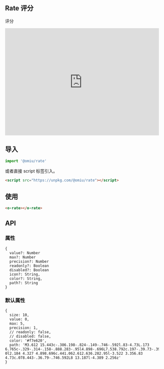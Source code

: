 ## Rate 评分

评分

<iframe height="351" style="width: 100%;" scrolling="no" title="OMIU Rate" src="https://codepen.io/omijs/embed/LYppwYG?height=351&theme-id=default&default-tab=html,result" frameborder="no" allowtransparency="true" allowfullscreen="true" loading="lazy">
  See the Pen <a href='https://codepen.io/omijs/pen/LYppwYG'>OMIU Checkbox</a> by OMI
  (<a href='https://codepen.io/omijs'>@omijs</a>) on <a href='https://codepen.io'>CodePen</a>.
</iframe>

## 导入

```js
import '@omiu/rate'
```

或者直接 script 标签引入。


```html
<script src="https://unpkg.com/@omiu/rate"></script>
```

## 使用

```html
<o-rate></o-rate>
```


## API

### 属性

```tsx
{
  value?: Number
  max?: Number
  precision?: Number
  readonly?: Boolean
  disabled?: Boolean
  icon?: String,
  color?: String,
  path?: String
}
```

### 默认属性
```tsx
{
  size: 10,
  value: 0,
  max: 5,
  precision: 1,
  // readonly: false,
  // disabled: false,
  color: '#f7e620',
  path: 'M3.612 15.443c-.386.198-.824-.149-.746-.592l.83-4.73L.173 6.765c-.329-.314-.158-.888.283-.95l4.898-.696L7.538.792c.197-.39.73-.39.927 0l2.184 4.327 4.898.696c.441.062.612.636.282.95l-3.522 3.356.83 4.73c.078.443-.36.79-.746.592L8 13.187l-4.389 2.256z'
}
```

